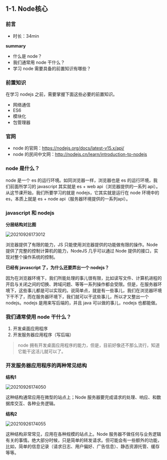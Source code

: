 ## 1-1. Node核心

### 前言

- 时长：34min

**summary**

- 什么是 node？
- 我们通常用 node 干什么？
- 学习 node 需要具备的前置知识有哪些？

### 前置知识

在学习 nodejs 之前，需要掌握下面这些必要的前置知识。

- 网络通信
- ES6
- 模块化
- 包管理器

### 官网

- node 的官网：https://nodejs.org/docs/latest-v15.x/api/
- node 的民间中文网：http://nodejs.cn/learn/introduction-to-nodejs

### node 是什么？

node 是一个 es 的运行环境。如同浏览器一样，浏览器也是 es 的运行环境，我们前面所学习的 javascript 其实就是 es + web api（浏览器提供的一系列 api）。从这节课开始，我们所要学习的就是 nodejs，它其实就是运行在 node 环境中的 es，本质上就是 es + node api（服务器环境提供的一系列api）。

### javascript 和 nodejs

**分层结构对比图**

![20210926173012](https://cdn.jsdelivr.net/gh/123taojiale/dahuyou_picture@main/blogs/20210926173012.png)

浏览器提供了有限的能力，JS 只能使用浏览器提供的功能做有限的操作。Node 提供了完整的控制计算机的能力，NodeJS 几乎可以通过 Node 提供的接口，实现对整个操作系统的控制。

**已经有 javascript 了，为什么还要弄出一个 nodejs？**

因为在浏览器环境下，我们所能处理的事儿很有限，比如读写文件、计算机进程的开启与关闭之间的切换、跨域问题、等等一系列操作都会受限。但是，在服务器环境下，这些事儿都是可以实现的。说简单点，就是有一些事儿，我们在浏览器环境下干不了，而在服务器环境下，我们就可以干这些事儿，所以才又整出一个 nodejs。nodejs 是用来写后端的，并且 java 可以做的事儿，nodejs 也都能做。

### 我们通常使用 node 干什么？

1. 开发桌面应用程序
2. 开发服务器应用程序（写后端）

> node 拥有开发桌面应用程序的能力，但是，目前好像还不那么流行，知道它能干这活儿就可以了。

### 开发服务器应用程序的两种常见结构

**结构1**

![20210926174050](https://cdn.jsdelivr.net/gh/123taojiale/dahuyou_picture@main/blogs/20210926174050.png)

这种结构通常应用在微型的站点上；Node 服务器要完成请求的处理、响应、和数据库交互、各种业务逻辑。

**结构2**

![20210926174055](https://cdn.jsdelivr.net/gh/123taojiale/dahuyou_picture@main/blogs/20210926174055.png)

这种结构非常常见，应用在各种规模的站点上。Node 服务器不做任何与业务逻辑有关的事情。绝大部分时候，只是简单的转发请求。但可能会有一些额外的功能，比如，简单的信息记录（请求日志、用户偏好、广告信息）、静态资源托管、缓存等等。

